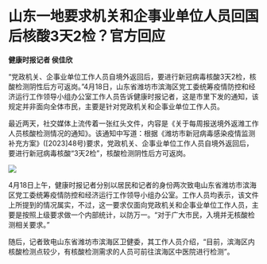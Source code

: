 # 山东一地要求机关和企事业单位人员回国后核酸3天2检？官方回应

**健康时报记者 侯佳欣**

“党政机关、企事业单位工作人员自境外返回后，要进行新冠病毒核酸3天2检，核酸检测阴性后方可返岗。”4月18日，山东省潍坊市滨海区党工委统筹疫情防控和经济运行工作领导小组办公室工作人员告诉健康时报记者，这是市里下发的通知，该规定并非面向全体市民，主要是针对党政机关和企事业单位工作人员。

最近两天，社交媒体上流传着一张红头文件，内容是《关于每周报送境外返潍工作人员核酸检测情况的通知》。该通知中写道：根据《潍坊市新冠病毒感染疫情监测补充方案》([2023]48号)要求，党政机关、企事业单位工作人员自境外返回后，要进行新冠病毒核酸“3天2检”，核酸检测阴性后方可返岗。

![](https://inews.gtimg.com/om_bt/OyqIaZfP8aN1OpvJ7jS9PAn2fWvH3NSgOzvKgANMMPct4AA/1000)

4月18日上午，健康时报记者分别以居民和记者的身份两次致电山东省潍坊市滨海区党工委统筹疫情防控和经济运行工作领导小组办公室。工作人员均表示，该文件上所提到的情况属实，不过，这一要求仅面向党政机关和企事业单位工作人员，主要是按照上级要求做一个内部统计，以防万一。“对于广大市民，入境并无核酸检测相关要求。”

随后，记者致电山东省潍坊市滨海区卫健委，其工作人员介绍，“目前，滨海区内核酸检测点较少，有核酸检测需求的人员可前往滨海区中医院进行检测”。

